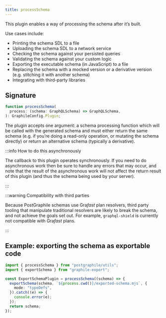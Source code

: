 ```yaml
---
title: processSchema
---
```


This plugin enables a way of processing the schema after it’s built.

Use cases include:

- Printing the schema SDL to a file
- Uploading the schema SDL to a network service
- Checking the schema against your persisted queries
- Validating the schema against your custom logic
- Exporting the executable schema (in JavaScript) to a file
- Replacing the schema with a mocked version or a derivative version (e.g.
  stitching it with another schema)
- Integrating with third-party libraries

## Signature

```ts
function processSchema(
  process: (schema: GraphQLSchema) => GraphQLSchema,
): GraphileConfig.Plugin;
```

The plugin accepts one argument: a schema processing function which will be
called with the generated schema and must either return the same schema (e.g. if
you’re doing a read-only operation, or mutating the schema directly) or return
an alternative schema (typically a derivative).

:::info How to do this asynchronously

The callback to this plugin operates synchronously. If you need to do
asynchronous work then be sure to handle any errors that may occur, and note
that the result of the asynchronous work will not affect the return result of
this plugin (and thus the schema being used by your server).

:::

:::warning Compatibility with third parties

Because PostGraphile schemas use Gra*fast* plan resolvers, third party tooling
that manipulate traditional resolvers are likely to break the schema, and not
achieve the goals set out. For example, `graphql-shield` is currently not
compatible with Gra*fast* plans.

:::

## Example: exporting the schema as exportable code

```ts
import { processSchema } from "postgraphile/utils";
import { exportSchema } from "graphile-export";

const ExportSchemaPlugin = processSchema((schema) => {
  exportSchema(schema, `${process.cwd()}/exported-schema.mjs`, {
    mode: "typeDefs",
  }).catch((e) => {
    console.error(e);
  });
  return schema;
});
```
